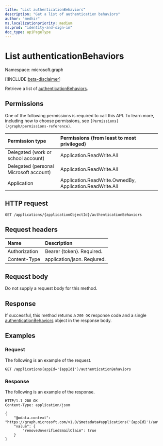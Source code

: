```yaml
---
title: "List authenticationBehaviors"
description: "Get a list of authentication behaviors"
author: "medhir"
ms.localizationpriority: medium
ms.prod: "identity-and-sign-in"
doc_type: apiPageType
---
```


# List authenticationBehaviors

Namespace: microsoft.graph

[!INCLUDE [beta-disclaimer](../../includes/beta-disclaimer.md)]

Retrieve a list of [authenticationBehaviors](../resources/authenticationbehaviors.md).

## Permissions

One of the following permissions is required to call this API. To learn more, including how to choose permissions, see `[Permissions](/graph/permissions-reference)`.

|Permission type      | Permissions (from least to most privileged)              |
|:--------------------|:---------------------------------------------------------|
|Delegated (work or school account)     | Application.ReadWrite.All|
|Delegated (personal Microsoft account) | Application.ReadWrite.All |
|Application    | Application.ReadWrite.OwnedBy, Application.ReadWrite.All  |

## HTTP request

<!-- { "blockType": "ignored" } -->

```http
GET /applications/{applicationObjectId}/authenticationBehaviors
```

## Request headers

| Name          | Description               |
| :------------ | :------------------------ |
| Authorization | Bearer {token}. Required. |
| Content-Type  | application/json. Reqiured. 

## Request body

Do not supply a request body for this method.

## Response

If successful, this method returns a `200 OK` response code and a single [authenticationBehaviors](../resources/authenticationbehaviors.md)  object in the response body.

## Examples

### Request

The following is an example of the request.

<!-- {
  "blockType": "request",
  "name": "list_authenticationBehaviors"
}-->

```http
GET /applications(appId='{appId}')/authenticationBehaviors
```

### Response

The following is an example of the response.

<!-- {
  "blockType": "response",
  "@odata.type": "microsoft.graph.authenticationBehaviors"
} -->

```http
HTTP/1.1 200 OK
Content-Type: application/json

{
    "@odata.context": "https://graph.microsoft.com/v1.0/$metadata#applications('{appId}')/authenticationBehaviors",
    "value": {
        "removeUnverifiedEmailClaim": true
    }
}
```

